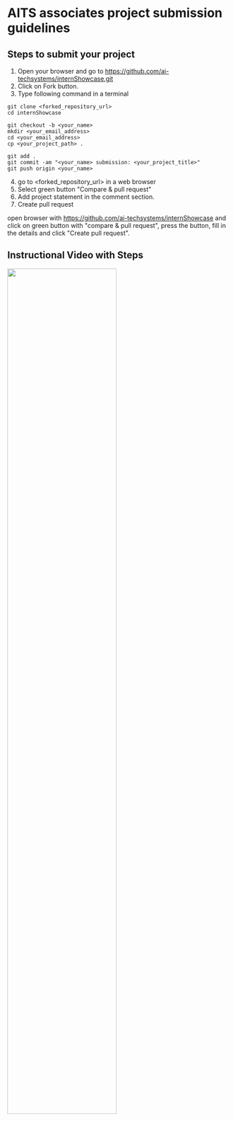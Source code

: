 # AITS associates project submission guidelines

## Steps to submit your project
1. Open your browser and go to https://github.com/ai-techsystems/internShowcase.git
2. Click on Fork button.
3. Type following command in a terminal
```
git clone <forked_repository_url>
cd internShowcase

git checkout -b <your_name>
mkdir <your_email_address>
cd <your_email_address>
cp <your_project_path> .

git add .
git commit -am "<your_name> submission: <your_project_title>"
git push origin <your_name>
```
4. go to <forked_repository_url> in a web browser
5. Select green button "Compare & pull request"
6. Add project statement in the comment section.
7. Create pull request

open browser with https://github.com/ai-techsystems/internShowcase and click on green button with "compare & pull request", press the button, fill in the details and click "Create pull request".

## Instructional Video with Steps
 
 [<img src="https://img.youtube.com/vi/Ogvm-S2HQW0/maxresdefault.jpg" width="70%">](https://youtu.be/Ogvm-S2HQW0)
